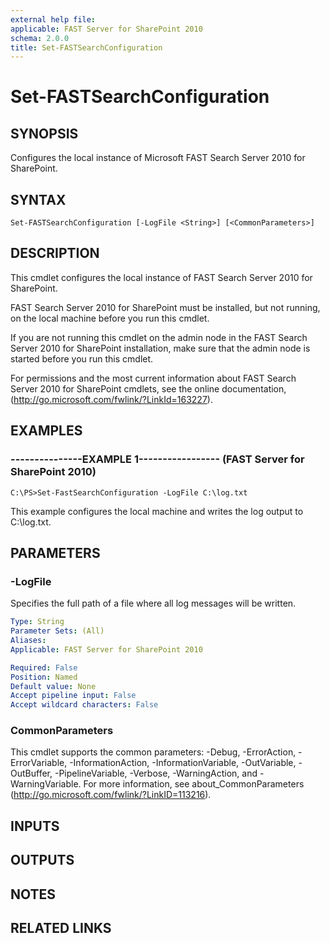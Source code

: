```yaml
---
external help file: 
applicable: FAST Server for SharePoint 2010
schema: 2.0.0
title: Set-FASTSearchConfiguration
---
```


# Set-FASTSearchConfiguration

## SYNOPSIS
Configures the local instance of Microsoft FAST Search Server 2010 for SharePoint.

## SYNTAX

```
Set-FASTSearchConfiguration [-LogFile <String>] [<CommonParameters>]
```

## DESCRIPTION
This cmdlet configures the local instance of FAST Search Server 2010 for SharePoint.

FAST Search Server 2010 for SharePoint must be installed, but not running, on the local machine before you run this cmdlet.

If you are not running this cmdlet on the admin node in the FAST Search Server 2010 for SharePoint installation, make sure that the admin node is started before you run this cmdlet.

For permissions and the most current information about FAST Search Server 2010 for SharePoint cmdlets, see the online documentation, (http://go.microsoft.com/fwlink/?LinkId=163227).

## EXAMPLES

### ---------------EXAMPLE 1----------------- (FAST Server for SharePoint 2010)
```
C:\PS>Set-FastSearchConfiguration -LogFile C:\log.txt
```

This example configures the local machine and writes the log output to C:\log.txt.

## PARAMETERS

### -LogFile
Specifies the full path of a file where all log messages will be written.

```yaml
Type: String
Parameter Sets: (All)
Aliases: 
Applicable: FAST Server for SharePoint 2010

Required: False
Position: Named
Default value: None
Accept pipeline input: False
Accept wildcard characters: False
```

### CommonParameters
This cmdlet supports the common parameters: -Debug, -ErrorAction, -ErrorVariable, -InformationAction, -InformationVariable, -OutVariable, -OutBuffer, -PipelineVariable, -Verbose, -WarningAction, and -WarningVariable. For more information, see about_CommonParameters (http://go.microsoft.com/fwlink/?LinkID=113216).

## INPUTS

## OUTPUTS

## NOTES

## RELATED LINKS

